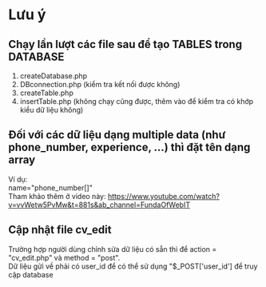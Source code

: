 # Lưu ý
## Chạy lần lượt các file sau để tạo TABLES trong DATABASE
1. createDatabase.php
2. DBconnection.php (kiểm tra kết nối được không)
3. createTable.php
4. insertTable.php (không chạy cũng được, thêm vào để kiểm tra có khớp kiểu dữ liệu không)

## Đối với các dữ liệu dạng multiple data (như phone_number, experience, ...) thì đặt tên dạng array
Ví dụ:  
name="phone_number[]"  
Tham khảo thêm ở video này: https://www.youtube.com/watch?v=vvWetw5PvMw&t=881s&ab_channel=FundaOfWebIT

## Cập nhật file cv_edit
Trường hợp người dùng chỉnh sửa dữ liệu có sẵn thì để action = "cv_edit.php" và method = "post".  
Dữ liệu gửi về phải có user_id để có thể sử dụng "$_POST['user_id'] để truy cập database
